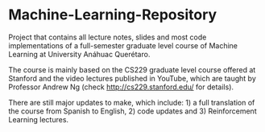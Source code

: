# Machine-Learning-Repository
 Project that contains all lecture notes, slides and most code implementations of a full-semester graduate level course of Machine Learning at University Anáhuac Querétaro. 
 
 The course is mainly based on the CS229 graduate level course offered at Stanford and the video lectures published in YouTube, which are taught by Professor Andrew Ng (check http://cs229.stanford.edu/ for details).

There are still major updates to make, which include: 1) a full translation of the course from Spanish to English, 2) code updates and 3) Reinforcement Learning lectures. 

